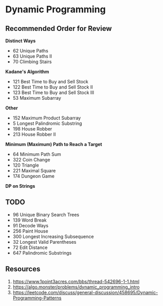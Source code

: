 # Dynamic Programming

## Recommended Order for Review
**Distinct Ways**
* 62 Unique Paths
* 63 Unique Paths II
* 70 Climbing Stairs

**Kadane's Algorithm**
* 121 Best Time to Buy and Sell Stock
* 122 Best Time to Buy and Sell Stock II
* 123 Best Time to Buy and Sell Stock III
* 53 Maximum Subarray

**Other**
* 152	Maximum Product Subarray
* 5	Longest Palindromic Substring
* 198	House Robber
* 213	House Robber II

**Minimum (Maximum) Path to Reach a Target**
* 64 Minimum Path Sum
* 322 Coin Change
* 120 Triangle
* 221 Maximal Square
* 174	Dungeon Game

**DP on Strings** 

## TODO
* 96 Unique Binary Search Trees
* 139	Word Break
* 91 Decode Ways
* 256 Paint House
* 300 Longest Increasing Subsequence
* 32 Longest Valid Parentheses
* 72 Edit Distance
* 647	Palindromic Substrings

## Resources
1. https://www.1point3acres.com/bbs/thread-542696-1-1.html
2. https://algo.monster/problems/dynamic_programming_intro
3. https://leetcode.com/discuss/general-discussion/458695/Dynamic-Programming-Patterns
